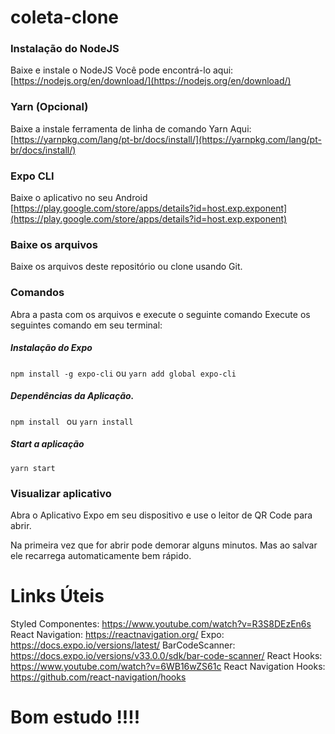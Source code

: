 # coleta-clone


### Instalação do NodeJS
Baixe e instale o NodeJS 
Você pode encontrá-lo aqui: [https://nodejs.org/en/download/](https://nodejs.org/en/download/)

### Yarn (Opcional)
Baixe a instale ferramenta de linha de comando Yarn
Aqui: [https://yarnpkg.com/lang/pt-br/docs/install/](https://yarnpkg.com/lang/pt-br/docs/install/)

### Expo CLI
Baixe o aplicativo no seu Android
[https://play.google.com/store/apps/details?id=host.exp.exponent](https://play.google.com/store/apps/details?id=host.exp.exponent)

### Baixe os arquivos
Baixe os arquivos deste repositório ou clone usando Git.


### Comandos
Abra a pasta com os arquivos e execute o seguinte comando
Execute os seguintes comando em seu terminal:

##### Instalação do Expo

`npm install -g expo-cli`
ou
`yarn add global expo-cli`

##### Dependências da Aplicação.
`npm install `
	ou 
`yarn install`

##### Start a aplicação
`yarn start`


### Visualizar aplicativo
Abra o Aplicativo Expo em seu dispositivo e use o leitor de QR Code para abrir.

Na primeira vez que for abrir pode demorar alguns minutos.
Mas ao salvar ele recarrega automaticamente bem rápido.

# Links Úteis

Styled Componentes: https://www.youtube.com/watch?v=R3S8DEzEn6s
React Navigation: https://reactnavigation.org/
Expo: https://docs.expo.io/versions/latest/
BarCodeScanner: https://docs.expo.io/versions/v33.0.0/sdk/bar-code-scanner/
React Hooks: https://www.youtube.com/watch?v=6WB16wZS61c
React Navigation Hooks: https://github.com/react-navigation/hooks



# Bom estudo !!!!
